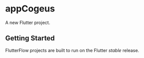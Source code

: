 # appCogeus

A new Flutter project.

## Getting Started

FlutterFlow projects are built to run on the Flutter _stable_ release.
